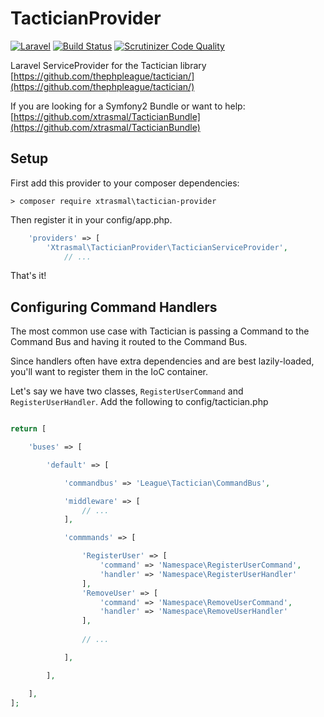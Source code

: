 # TacticianProvider
[![Laravel](https://img.shields.io/badge/Laravel-5.0-orange.svg?style=flat-square)](http://laravel.com)
[![Build Status](https://travis-ci.org/xtrasmal/TacticianProvider.svg)](https://travis-ci.org/xtrasmal/TacticianProvider)
[![Scrutinizer Code Quality](https://scrutinizer-ci.com/g/xtrasmal/TacticianProvider/badges/quality-score.png?b=master)](https://scrutinizer-ci.com/g/xtrasmal/TacticianProvider/?branch=master)

Laravel ServiceProvider for the Tactician library
[https://github.com/thephpleague/tactician/](https://github.com/thephpleague/tactician/)

If you are looking for a Symfony2 Bundle or want to help: [https://github.com/xtrasmal/TacticianBundle](https://github.com/xtrasmal/TacticianBundle)

## Setup 
First add this provider to your composer dependencies:

`> composer require xtrasmal\tactician-provider`

Then register it in your config/app.php.

```php
	'providers' => [
		'Xtrasmal\TacticianProvider\TacticianServiceProvider',
            // ...
```

That's it! 

## Configuring Command Handlers
The most common use case with Tactician is passing a Command to the Command Bus and having it routed to the Command Bus.

Since handlers often have extra dependencies and are best lazily-loaded, you'll want to register them in the IoC container.

Let's say we have two classes, `RegisterUserCommand` and `RegisterUserHandler`. Add the following to config/tactician.php
 
```php

return [

    'buses' => [

        'default' => [

            'commandbus' => 'League\Tactician\CommandBus',

            'middleware' => [
                // ...
            ],

            'commmands' => [

                'RegisterUser' => [
                    'command' => 'Namespace\RegisterUserCommand',
                    'handler' => 'Namespace\RegisterUserHandler'
                ],
                'RemoveUser' => [
                    'command' => 'Namespace\RemoveUserCommand',
                    'handler' => 'Namespace\RemoveUserHandler'
                ],                
                
                // ...

            ],

        ],

    ],
];

```


